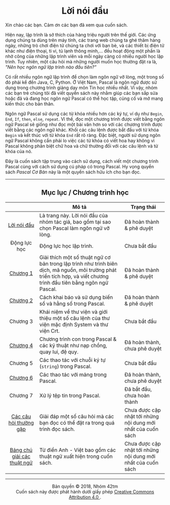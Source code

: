 <h1 align="center">Lời nói đầu</h1>

Xin chào các bạn. Cảm ơn các bạn đã xem qua cuốn sách.

Hiện nay, lập trình là sở thích của hàng triệu người trên thế giới. Các ứng dụng
chúng ta dùng trên máy tính, các trang web chúng ta ghé thăm hàng ngày, những
trò chơi điện tử chúng ta chơi với bạn bè, và các thiết bị điện tử khác như điện
thoại, ti vi, tủ lạnh thông minh,... đều hoạt động một phần là nhờ công của
những lập trình viên và mỗi ngày càng có nhiều người học lập trình. Tuy nhiên,
một câu hỏi mà những người muốn học thường đặt ra là,
_"Nên học ngôn ngữ lập trình nào đầu tiên?"_

Có rất nhiều ngôn ngữ lập trình để chọn làm ngôn ngữ vỡ lòng, một trong số đó
phải kể đến Java, C, Python. Ở Việt Nam, Pascal là ngôn ngữ được sử dụng trong
chương trình giảng dạy môn Tin học nhiều nhất. Vì vậy, nhóm các bạn trẻ chúng
tôi đã viết quyển sách này nhằm giúp các bạn sắp sửa hoặc đã và đang học ngôn
ngữ Pascal có thể học tập, củng cố và mở mang kiến thức cho bản thân.

Ngôn ngữ Pascal sử dụng các từ khóa nhiều hơn các ký tự, ví dụ như `Begin`,
`End`, `If`, `then`, `else`, `repeat`. Vì thế, đọc một chương trình được viết
bằng ngôn ngữ Pascal sẽ giống như đọc một bài văn hơn so với các chương trình
được viết bằng các ngôn ngữ khác. Khối các câu lệnh được bắt đầu với từ khóa
`Begin` và kết thúc với từ khóa `End` rất rõ ràng. Đặc biệt, người sử dụng ngôn
ngữ Pascal không cần phải lo việc các từ khóa có viết hoa hay không vì Pascal
không phân biệt chữ hoa và chữ thường đối với các câu lệnh và từ khóa của nó.

Đây là cuốn sách tập trung vào cách sử dụng, cách viết một chương trình Pascal
cùng với cách sử dụng cú pháp có trong Pascal. Hy vọng quyển sách
_Pascal Cơ Bản_ này là một quyển sách hữu ích cho bạn đọc.

- - -

<h2 align="center">Mục lục / Chương trình học</h2>

||Mô tả|Trạng thái|
|:---:|---|---|
|[Lời nói đầu](#)|Là trang này. Lời nói đầu của nhóm tác giả, bao gồm tại sao chọn Pascal làm ngôn ngữ vỡ lòng.|Đã hoàn thành & phê duyệt|
|Động lực học|Động lực học lập trình.|Chưa bắt đầu|
|[Chương 1](chapter01.md)|Giải thích một số thuật ngữ cơ bản trong lập trình như trình biên dịch, mã nguồn, môi trường phát triển tích hợp, và viết chương trình đầu tiên bằng ngôn ngữ Pascal.|Đã hoàn thành & phê duyệt|
|[Chương 2](chapter02.md)|Cách khai báo và sử dụng biến số và hằng số trong Pascal.|Đã hoàn thành & phê duyệt|
|Chương 3|Khái niệm về thư viện và giới thiệu một số câu lệnh của thư viện mặc định System và thư viện Crt.|Chưa bắt đầu|
|[Chương 4](chapter04.md)|Chương trình con trong Pascal & các kỹ thuật như nạp chồng, quay lui, đệ quy.|Đã hoàn thành, chưa phê duyệt|
|Chương 5|Các thao tác với chuỗi ký tự (`string`) trong Pascal.|Chưa bắt đầu|
|[Chương 6](chapter06.md)|Các thao tác với mảng trong Pascal.|Đã hoàn thành, chưa phê duyệt|
|Chương 7|Xử lý tệp tin trong Pascal.|Đã bắt đầu, chưa hoàn thành|
|[Các câu hỏi thường gặp](faq.md)|Giải đáp một số câu hỏi mà các bạn đọc có thể đặt ra trong quá trình đọc sách.|Chưa được cập nhật tới những nội dung mới nhất của cuốn sách|
|[Bảng chú giải các thuật ngữ](glossary.md)|Từ điển Anh - Việt bao gồm các thuật ngữ xuất hiện trong cuốn sách.|Chưa được cập nhật tới những nội dung mới nhất của cuốn sách|


- - -

<p align="center">
    <span>Bản quyền © 2018, Nhóm 42tm</span><br/>
    <span>
        Cuốn sách này được phát hành dưới giấy phép
        <a href="http://creativecommons.org/licenses/by/4.0/">
            Creative Commons Attribution 4.0
        </a>.
    </span>
</p>
